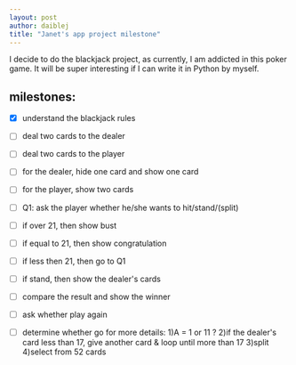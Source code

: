 ```yaml
---
layout: post
author: daiblej
title: "Janet's app project milestone"
---
```


I decide to do the blackjack project, as currently, I am addicted in this poker game. It will be super interesting if I can write it in Python by myself.


## milestones:
- [x]  understand the blackjack rules

- [ ]  deal two cards to the dealer
- [ ]  deal two cards to the player
- [ ]  for the dealer, hide one card and show one card
- [ ]  for the player, show two cards
- [ ]  Q1: ask the player whether he/she wants to hit/stand/(split)
- [ ]  if over 21, then show bust
- [ ]  if equal to 21, then show congratulation
- [ ]  if less then 21, then go to Q1
- [ ]  if stand, then show the dealer's cards
- [ ]  compare the result and show the winner
- [ ]  ask whether play again
- [ ]  determine whether go for more details: 
        1)A = 1 or 11 ?
        2)if the dealer's card less than 17, give another card & loop until more than 17 
        3)split
        4)select from 52 cards


